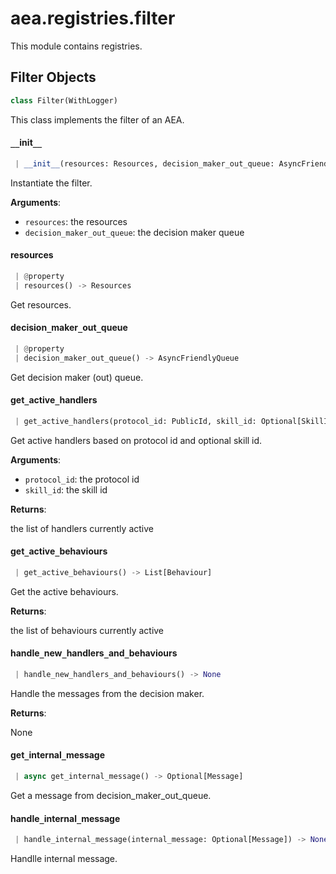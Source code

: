 <a name="aea.registries.filter"></a>
# aea.registries.filter

This module contains registries.

<a name="aea.registries.filter.Filter"></a>
## Filter Objects

```python
class Filter(WithLogger)
```

This class implements the filter of an AEA.

<a name="aea.registries.filter.Filter.__init__"></a>
#### `__`init`__`

```python
 | __init__(resources: Resources, decision_maker_out_queue: AsyncFriendlyQueue)
```

Instantiate the filter.

**Arguments**:

- `resources`: the resources
- `decision_maker_out_queue`: the decision maker queue

<a name="aea.registries.filter.Filter.resources"></a>
#### resources

```python
 | @property
 | resources() -> Resources
```

Get resources.

<a name="aea.registries.filter.Filter.decision_maker_out_queue"></a>
#### decision`_`maker`_`out`_`queue

```python
 | @property
 | decision_maker_out_queue() -> AsyncFriendlyQueue
```

Get decision maker (out) queue.

<a name="aea.registries.filter.Filter.get_active_handlers"></a>
#### get`_`active`_`handlers

```python
 | get_active_handlers(protocol_id: PublicId, skill_id: Optional[SkillId] = None) -> List[Handler]
```

Get active handlers based on protocol id and optional skill id.

**Arguments**:

- `protocol_id`: the protocol id
- `skill_id`: the skill id

**Returns**:

the list of handlers currently active

<a name="aea.registries.filter.Filter.get_active_behaviours"></a>
#### get`_`active`_`behaviours

```python
 | get_active_behaviours() -> List[Behaviour]
```

Get the active behaviours.

**Returns**:

the list of behaviours currently active

<a name="aea.registries.filter.Filter.handle_new_handlers_and_behaviours"></a>
#### handle`_`new`_`handlers`_`and`_`behaviours

```python
 | handle_new_handlers_and_behaviours() -> None
```

Handle the messages from the decision maker.

**Returns**:

None

<a name="aea.registries.filter.Filter.get_internal_message"></a>
#### get`_`internal`_`message

```python
 | async get_internal_message() -> Optional[Message]
```

Get a message from decision_maker_out_queue.

<a name="aea.registries.filter.Filter.handle_internal_message"></a>
#### handle`_`internal`_`message

```python
 | handle_internal_message(internal_message: Optional[Message]) -> None
```

Handlle internal message.

